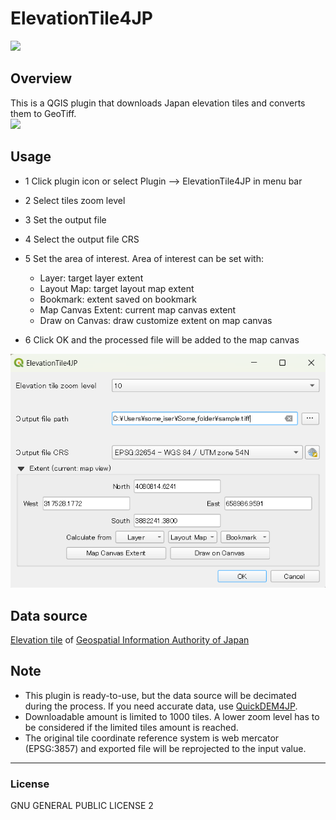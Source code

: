 # ElevationTile4JP
![](icon.png)

## Overview
This is a QGIS plugin that downloads Japan elevation tiles and converts them to GeoTiff.
<br>
![](./img/mov.gif)


## Usage

- 1 Click plugin icon or select Plugin --> ElevationTile4JP in menu bar
- 2 Select tiles zoom level
- 3 Set the output file
- 4 Select the output file CRS
- 5 Set the area of interest. Area of interest can be set with:
  - Layer: target layer extent
  - Layout Map: target layout map extent
  - Bookmark: extent saved on bookmark
  - Map Canvas Extent: current map canvas extent
  - Draw on Canvas: draw customize extent on map canvas

- 6 Click OK and the processed file will be added to the map canvas

<img src="img/dialog.png" alt="dialog screenshot" width="600"/>

## Data source
[Elevation tile](https://maps.gsi.go.jp/development/ichiran.html#dem) of [Geospatial Information Authority of Japan](https://www.gsi.go.jp/)

## Note
- This plugin is ready-to-use, but the data source will be decimated during the process. If you need accurate data, use [QuickDEM4JP](https://github.com/MIERUNE/QuickDEM4JP).
- Downloadable amount is limited to 1000 tiles. A lower zoom level has to be considered if the limited tiles amount is reached.
- The original tile coordinate reference system is web mercator (EPSG:3857) and exported file will be reprojected to the input value.

---

### License
GNU GENERAL PUBLIC LICENSE 2